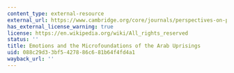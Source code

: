 ```yaml
---
content_type: external-resource
external_url: https://www.cambridge.org/core/journals/perspectives-on-politics/article/div-classtitleemotions-and-the-microfoundations-of-the-arab-uprisingsdiv/E76E2035D68531BD8C241A1139FD9A75
has_external_license_warning: true
license: https://en.wikipedia.org/wiki/All_rights_reserved
status: ''
title: Emotions and the Microfoundations of the Arab Uprisings
uid: 088c29d3-3bf5-4278-86c6-81b64f4fd4a1
wayback_url: ''
---
```


